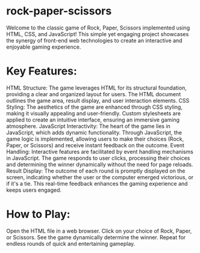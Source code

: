 # rock-paper-scissors

Welcome to the classic game of Rock, Paper, Scissors implemented using HTML, CSS, and JavaScript! This simple yet engaging project showcases the synergy of front-end web technologies to create an interactive and enjoyable gaming experience.

# Key Features:

HTML Structure: The game leverages HTML for its structural foundation, providing a clear and organized layout for users. The HTML document outlines the game area, result display, and user interaction elements.
CSS Styling: The aesthetics of the game are enhanced through CSS styling, making it visually appealing and user-friendly. Custom stylesheets are applied to create an intuitive interface, ensuring an immersive gaming atmosphere.
JavaScript Interactivity: The heart of the game lies in JavaScript, which adds dynamic functionality. Through JavaScript, the game logic is implemented, allowing users to make their choices (Rock, Paper, or Scissors) and receive instant feedback on the outcome.
Event Handling: Interactive features are facilitated by event handling mechanisms in JavaScript. The game responds to user clicks, processing their choices and determining the winner dynamically without the need for page reloads.
Result Display: The outcome of each round is promptly displayed on the screen, indicating whether the user or the computer emerged victorious, or if it's a tie. This real-time feedback enhances the gaming experience and keeps users engaged.

# How to Play:
Open the HTML file in a web browser.
Click on your choice of Rock, Paper, or Scissors.
See the game dynamically determine the winner.
Repeat for endless rounds of quick and entertaining gameplay.


